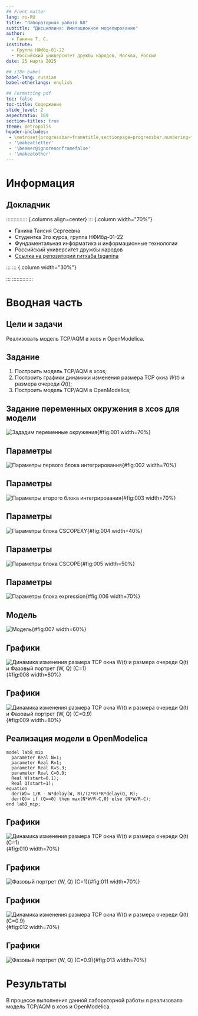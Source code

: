 ```yaml
---
## Front matter
lang: ru-RU
title: "Лабораторная работа №8"
subtitle: "Дисциплина: Имитационное моделирование"
author:
  - Ганина Т. С.
institute:
  - Группа НФИбд-01-22
  - Российский университет дружбы народов, Москва, Россия
date: 25 марта 2025

## i18n babel
babel-lang: russian
babel-otherlangs: english

## Formatting pdf
toc: false
toc-title: Содержание
slide_level: 2
aspectratio: 169
section-titles: true
theme: metropolis
header-includes:
 - \metroset{progressbar=frametitle,sectionpage=progressbar,numbering=fraction}
 - '\makeatletter'
 - '\beamer@ignorenonframefalse'
 - '\makeatother'
---
```


# Информация

## Докладчик

:::::::::::::: {.columns align=center}
::: {.column width="70%"}

  * Ганина Таисия Сергеевна
  * Студентка 3го курса, группа НФИбд-01-22
  * Фундаментальная информатика и информационные технологии
  * Российский университет дружбы народов
  * [Ссылка на репозиторий гитхаба tsganina](https://github.com/tsganina/study_2024-2025_simmod)

:::
::: {.column width="30%"}

:::
::::::::::::::

# Вводная часть

## Цели и задачи

Реализовать модель TCP/AQM в xcos и OpenModelica.

## Задание

1. Построить модель TCP/AQM в xcos;
2. Построить графики динамики изменения размера TCP окна $W(t)$ и размера очереди $Q(t)$;
3. Построить модель TCP/AQM в OpenModelica;

## Задание переменных окружения в xcos для модели

![Зададим переменные окружения](image/context.png){#fig:001 width=70%}

## Параметры

![Параметры первого блока интегрирования](image/integral1.png){#fig:002 width=70%}

## Параметры

![Параметры второго блока интегрирования](image/integral2.png){#fig:003 width=70%}

## Параметры

![Параметры блока CSCOPEXY](image/cscopexy.png){#fig:004 width=40%}

## Параметры

![Параметры блока CSCOPE](image/cscope.png){#fig:005 width=50%}

## Параметры

![Параметры блока expression](image/expression.png){#fig:006 width=70%}

## Модель

![Модель](image/model.png){#fig:007 width=60%}

## Графики

![Динамика изменения размера TCP окна W(t) и размера очереди Q(t) и Фазовый портрет (W, Q) (С=1)](image/c1.png){#fig:008 width=80%}

## Графики

![Динамика изменения размера TCP окна W(t) и размера очереди Q(t) и Фазовый портрет (W, Q) (С=0.9)](image/c0,9.png){#fig:009 width=80%}

## Реализация модели в OpenModelica

```
model lab8_mip
  parameter Real N=1;
  parameter Real R=1;
  parameter Real K=5.3;
  parameter Real C=0.9;
  Real W(start=0.1);
  Real Q(start=1);
equation
  der(W)= 1/R - W*delay(W, R)/(2*R)*K*delay(Q, R);
  der(Q)= if (Q==0) then max(N*W/R-C,0) else (N*W/R-C);
end lab8_mip;
```

## Графики

![Динамика изменения размера TCP окна W(t) и размера очереди Q(t) (С=1)](image/o_modelica1.png){#fig:010 width=70%}

## Графики

![Фазовый портрет (W, Q) (С=1)](image/o_modelica2.png){#fig:011 width=70%}

## Графики

![Динамика изменения размера TCP окна W(t) и размера очереди Q(t) (С=0.9)](image/o_modelica3.png){#fig:012 width=70%}

## Графики

![Фазовый портрет (W, Q) (С=0.9)](image/o_modelica4.png){#fig:013 width=70%}

# Результаты

В процессе выполнения данной лабораторной работы я реализовала модель TCP/AQM в xcos и OpenModelica.
